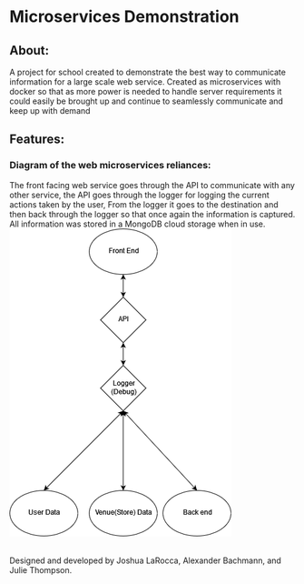 # Microservices Demonstration

## About:
A project for school created to demonstrate the best way to communicate information for a large scale web service. Created as microservices with docker so that as more power is needed to handle server requirements it could easily be brought up and continue to seamlessly communicate and keep up with demand 

## Features: 

### Diagram of the web microservices reliances:
The front facing web service goes through the API to communicate with any other service, the API goes through the logger for logging the current actions taken by the user, From the logger it goes to the destination and then back through the logger so that once again the information is captured. All information was stored in a MongoDB cloud storage when in use.
![diagram](https://github.com/FakeTails/Microservices-Demonstration/blob/main/README_images/SEM_Diagram.png?raw=true)

</br> Designed and developed by Joshua LaRocca, Alexander Bachmann, and Julie Thompson.